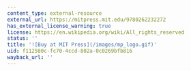 ```yaml
---
content_type: external-resource
external_url: https://mitpress.mit.edu/9780262232272
has_external_license_warning: true
license: https://en.wikipedia.org/wiki/All_rights_reserved
status: ''
title: '![Buy at MIT Press](/images/mp_logo.gif)'
uid: f112580c-fc70-4ccd-802a-0c0269bfb816
wayback_url: ''
---
```

